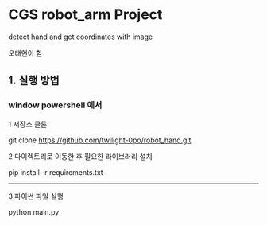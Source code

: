 # CGS robot_arm Project

detect hand and get coordinates with image

오태현이 함

## 1. 실행 방법

### window powershell 에서 

1 저장소 클론

git clone https://github.com/twilight-0po/robot_hand.git


2 다이렉토리로 이동한 후 필요한 라이브러리 설치

pip install -r requirements.txt

---

3 파이썬 파일 실행

python main.py